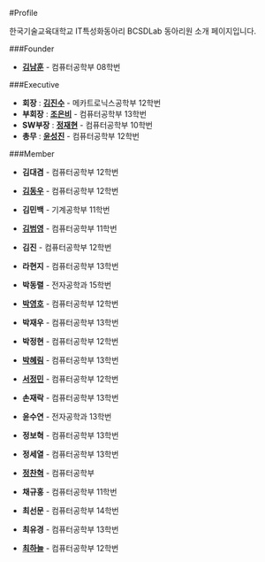 #Profile


한국기술교육대학교 IT특성화동아리 BCSDLab 동아리원 소개 페이지입니다. 

###Founder
- **[김남훈](https://github.com/BCSDLab/Profile/blob/master/Introduce/NamhoonKim.md)** - 컴퓨터공학부 08학번

###Executive

- **회장** : **[김진수](https://github.com/BCSDLab/Profile/blob/master/Introduce/Jinsu.md)** - 메카트로닉스공학부 12학번
- **부회장** : **[조은비](https://github.com/BCSDLab/Profile/blob/master/Introduce/eunbeejo.md)** - 컴퓨터공학부 13학번
- **SW부장** : **[정재현](https://github.com/BCSDLab/Profile/blob/master/Introduce/pathFinder%20:%20JaeHyeunJung)** - 컴퓨터공학부 10학번
- **총무** : **[윤성진](https://github.com/BCSDLab/Profile/blob/master/Introduce/Seongjin.md)** - 컴퓨터공학부 12학번


###Member
- **김대겸** - 컴퓨터공학부 12학번
- **[김동우](https://github.com/BCSDLab/Profile/blob/master/Introduce/Dongwoo.md)** - 컴퓨터공학부 12학번
- **김민백** - 기계공학부 11학번
- **[김범영](https://github.com/BCSDLab/Profile/blob/master/Introduce/Beomyeong.md)** - 컴퓨터공학부 11학번
- **김진** - 컴퓨터공학부 12학번
- **라현지** - 컴퓨터공학부 13학번
- **박동렬** - 전자공학과 15학번
- **[박영호](https://github.com/BCSDLab/Profile/blob/master/Introduce/YoungHo.md)** - 컴퓨터공학부 12학번
- **박재우** - 컴퓨터공학부 13학번
- **박정현** - 컴퓨터공학부 12학번
- **[박혜림](https://github.com/BCSDLab/Profile/blob/master/Introduce/Hyerim.md)** - 컴퓨터공학부 13학번
- **[서정민](https://github.com/BCSDLab/Profile/blob/master/Introduce/JeongMin.md)** - 컴퓨터공학부 12학번

- **손재락** - 컴퓨터공학부 13학번
- **윤수연** - 전자공학과 13학번
- **정보혁** - 컴퓨터공학부 13학번
- **정세열** - 컴퓨터공학부 13학번
- **[정찬혁](https://github.com/BCSDLab/Profile/blob/master/Introduce/Chanhyeok.md)** - 컴퓨터공학부 
- **채규홍** - 컴퓨터공학부 11학번
- **최선문** - 컴퓨터공학부 14학번
- **최유경** - 컴퓨터공학부 13학번
- **[최하늘](https://github.com/BCSDLab/Profile/blob/master/Introduce/Haneul.md)** - 컴퓨터공학부 12학번
